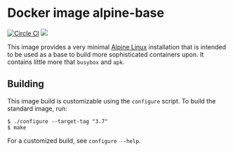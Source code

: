 Docker image alpine-base
========================
[![Circle CI](https://circleci.com/gh/kampka/docker-alpine-base/tree/v3.7.svg?style=svg)](https://circleci.com/gh/kampka/docker-alpine-base/tree/v3.7)
[![](https://imagelayers.io/badge/kampka/alpine-base:3.7.svg)](https://imagelayers.io/?images=kampka/alpine-base:3.7 'Get your own badge on imagelayers.io')

This image provides a very minimal [Alpine Linux](https://www.alpinelinux.org) installation
that is intended to be used as a base to build more sophisticated containers upon.
It contains little more that `busybox` and `apk`.

Building
-----------
This image build is customizable using the `configure` script.
To build the standard image, run:

```
$ ./configure --target-tag "3.7"
$ make
```

For a customized build, see `configure --help`.

